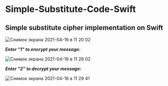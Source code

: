 # Simple-Substitute-Code-Swift

## Simple substitute cipher implementation on Swift

![Снимок экрана 2021-04-16 в 11 20 02](https://user-images.githubusercontent.com/63499146/114994809-d9744400-9ea5-11eb-8c0b-7ea1ab67c99c.png)

***Enter "1" to encrypt your message:***

![Снимок экрана 2021-04-16 в 11 26 02](https://user-images.githubusercontent.com/63499146/114995505-8f3f9280-9ea6-11eb-9455-b3ec8bebcb23.png)

***Enter "2" to decrypt your message:***

![Снимок экрана 2021-04-16 в 11 29 41](https://user-images.githubusercontent.com/63499146/114996004-14c34280-9ea7-11eb-897a-d1662698886c.png)

